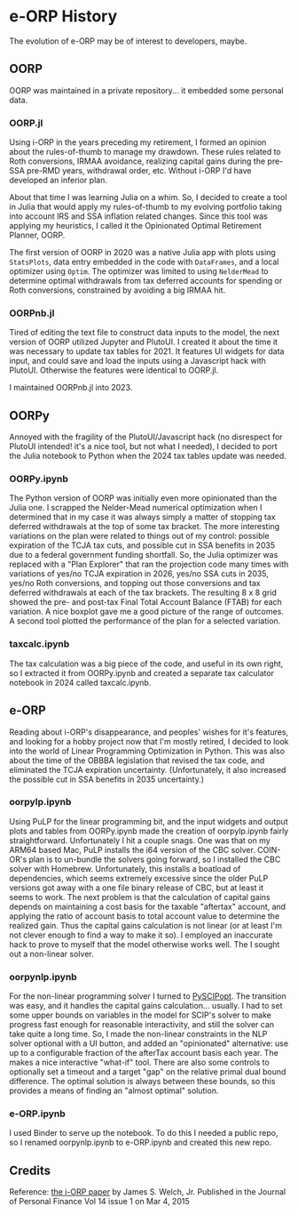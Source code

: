 # e-ORP History

The evolution of e-ORP may be of interest to developers, maybe.

## OORP

OORP was maintained in a private repository... it embedded some personal data.

### OORP.jl

Using i-ORP in the years preceding my retirement, I formed an opinion about the 
rules-of-thumb to manage my drawdown. These rules related to Roth conversions,
IRMAA avoidance, realizing capital gains during the pre-SSA pre-RMD years, 
withdrawal order, etc.  Without i-ORP I'd have developed an inferior plan.

About that time I was learning Julia on a whim. So, I decided to create a tool
in Julia that would apply my rules-of-thumb to my evolving portfolio taking into 
account IRS and SSA inflation related changes. Since this tool was applying my
heuristics, I called it the Opinionated Optimal Retirement Planner, OORP.

The first version of OORP in 2020 was a native Julia app with plots using 
`StatsPlots`, data entry embedded in the code with `DataFrames`, and a local
optimizer using `Optim`. The optimizer was limited to using `NelderMead` to 
determine optimal withdrawals from tax deferred accounts for spending or 
Roth conversions, constrained by avoiding a big IRMAA hit.

### OORPnb.jl

Tired of editing the text file to construct data inputs to the model, the next
version of OORP utilized Jupyter and PlutoUI. I created it about the time it 
was necessary to update tax tables for 2021. It features UI widgets for data 
input, and could save and load the inputs using a Javascript hack with PlutoUI.
Otherwise the features were identical to OORP.jl.

I maintained OORPnb.jl into 2023.

## OORPy

Annoyed with the fragility of the PlutoUI/Javascript hack (no disrespect for 
PlutoUI intended! it's a nice tool, but not what I needed), I decided to port
the Julia notebook to Python when the 2024 tax tables update was needed.

### OORPy.ipynb

The Python version of OORP was initially even more opinionated than the Julia one.
I scrapped the Nelder-Mead numerical optimization when I determined that in my 
case it was always simply a matter of stopping tax deferred withdrawals at the 
top of some tax bracket. The more interesting variations on the plan were related
to things out of my control: possible expiration of the TCJA tax cuts, and possible
cut in SSA benefits in 2035 due to a federal government funding shortfall. So, the 
Julia optimizer was replaced with a "Plan Explorer" that ran the projection code
many times with variations of yes/no TCJA expiration in 2026, yes/no SSA cuts in 
2035, yes/no Roth conversions, and topping out those conversions and tax deferred
withdrawals at each of the tax brackets. The resulting 8 x 8 grid showed the pre- 
and post-tax Final Total Account Balance (FTAB) for each variation. A nice boxplot
 gave me a good picture of the range of outcomes. A second tool plotted the 
performance of the plan for a selected variation.

### taxcalc.ipynb

The tax calculation was a big piece of the code, and useful in its own right, so
I extracted it from OORPy.ipynb and created a separate tax calculator notebook 
in 2024 called taxcalc.ipynb.

## e-ORP

Reading about i-ORP's disappearance, and peoples' wishes for it's features, and 
looking for a hobby project now that I'm mostly retired, I decided to look into 
the world of Linear Programming Optimization in Python. This was also about the 
time of the OBBBA legislation that revised the tax code, and eliminated the TCJA
expiration uncertainty. (Unfortunately, it also increased the possible cut in 
SSA benefits in 2035 uncertainty.) 

### oorpylp.ipynb

Using PuLP for the linear programming bit, and the input widgets and output plots 
and tables from OORPy.ipynb made the creation of oorpylp.ipynb fairly 
straightforward. Unfortunately I hit a couple snags. One was that on my ARM64 based
Mac, PuLP installs the i64 version of the CBC solver. COIN-OR's plan is to un-bundle 
the solvers going forward, so I installed the CBC solver with Homebrew. Unfortunately,
this installs a boatload of dependencies, which seems extremely excessive since the 
older PuLP versions got away with a one file binary release of CBC, but at least it 
seems to work. The next problem is that the calculation of capital gains depends on 
maintaining a cost basis for the taxable "aftertax" account, and applying the ratio
of account basis to total account value to determine the realized gain. Thus the 
capital gains calculation is not linear (or at least I'm not clever enough to find
a way to make it so). I employed an inaccurate hack to prove to myself that the model
otherwise works well. The I sought out a non-linear solver.

### oorpynlp.ipynb

For the non-linear programming solver I turned to [PySCIPopt](https://pyscipopt.readthedocs.io/en/latest/index.html).
The transition was easy, and it handles the capital gains calculation... usually. 
I had to set some upper bounds on variables in the model for SCIP's solver
to make progress fast enough for reasonable interactivity, and still the solver can
take quite a long time. 
So, I made the non-linear constraints in the NLP solver optional with a UI button, 
and added an "opinionated" alternative: use up to a configurable fraction of the 
afterTax account basis each year. The makes a nice interactive "what-if" tool.
There are also some controls to optionally set a timeout and a target "gap" on the
relative primal dual bound difference. The optimal solution is always between these
bounds, so this provides a means of finding an "almost optimal" solution.

### e-ORP.ipynb

I used Binder to serve up the notebook. To do this I needed a public repo, so I renamed
oorpynlp.ipynb to e-ORP.ipynb and created this new repo.
 

## Credits

Reference: [the i-ORP paper](https://issuu.com/iarfcregister/docs/vol.14issue1)
by James S. Welch, Jr.
Published in the Journal of Personal Finance Vol 14 issue 1 on Mar 4, 2015

